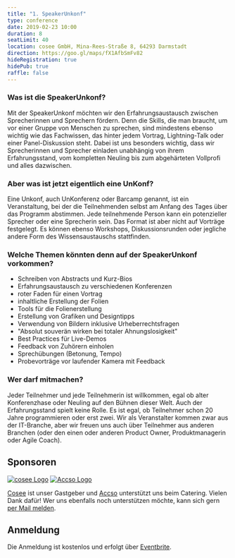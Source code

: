 ```yaml
---
title: "1. SpeakerUnkonf"
type: conference
date: 2019-02-23 10:00
duration: 8
seatLimit: 40
location: cosee GmbH, Mina-Rees-Straße 8, 64293 Darmstadt
direction: https://goo.gl/maps/fX1AfbSmFv82
hideRegistration: true
hidePub: true
raffle: false
---
```


### Was ist die SpeakerUnkonf?

Mit der SpeakerUnkonf möchten wir den Erfahrungsaustausch zwischen Sprecherinnen und Sprechern fördern. Denn die Skills, die man braucht, um vor einer Gruppe von Menschen zu sprechen, sind mindestens ebenso wichtig wie das Fachwissen, das hinter jedem Vortrag, Lightning-Talk oder einer Panel-Diskussion steht. Dabei ist uns besonders wichtig, dass wir Sprecherinnen und Sprecher einladen unabhängig von ihrem Erfahrungsstand, vom kompletten Neuling bis zum abgehärteten Vollprofi und alles dazwischen.

### Aber was ist jetzt eigentlich eine UnKonf?

Eine Unkonf, auch UnKonferenz oder Barcamp genannt, ist ein Veranstaltung, bei der die Teilnehmenden selbst am Anfang des Tages über das Programm abstimmen. Jede teilnehmende Person kann ein potenzieller Sprecher oder eine Sprecherin sein. Das Format ist aber nicht auf Vorträge festgelegt. Es können ebenso Workshops, Diskussionsrunden oder jegliche andere Form des Wissensaustauschs stattfinden.  

### Welche Themen könnten denn auf der SpeakerUnkonf vorkommen?

- Schreiben von Abstracts und Kurz-Bios
- Erfahrungsaustausch zu verschiedenen Konferenzen
- roter Faden für einen Vortrag
- inhaltliche Erstellung der Folien
- Tools für die Folienerstellung
- Erstellung von Grafiken und Designtipps
- Verwendung von Bildern inklusive Urheberrechtsfragen
- "Absolut souverän wirken bei totaler Ahnungslosigkeit"
- Best Practices für Live-Demos
- Feedback von Zuhörern einholen
- Sprechübungen (Betonung, Tempo)
- Probevorträge vor laufender Kamera mit Feedback

### Wer darf mitmachen?

Jeder Teilnehmer und jede Teilnehmerin ist willkommen, egal ob alter Konferenzhase oder Neuling auf den Bühnen dieser Welt. Auch der Erfahrungsstand spielt keine Rolle. Es ist egal, ob Teilnehmer schon 20 Jahre programmieren oder erst zwei. Wir als Veranstalter kommen zwar aus der IT-Branche, aber wir freuen uns auch über Teilnehmer aus anderen Branchen (oder den einen oder anderen Product Owner, Produktmanagerin oder Agile Coach).  

## Sponsoren

<div style="clear: both;"></div>

[![cosee Logo](/images/sponsors/cosee.png)](http://www.cosee.biz) 
[![Accso Logo](/images/sponsors/accso.png)](http://www.accso.de)

[Cosee](http://www.cosee.biz) ist unser Gastgeber und [Accso](http://www.accso.de) unterstützt uns beim Catering. Vielen Dank dafür! Wer uns ebenfalls noch unterstützen möchte, kann sich gern [per Mail melden](mailto:orga@jug-da.de).


## Anmeldung

Die Anmeldung ist kostenlos und erfolgt über [Eventbrite](https://www.eventbrite.de/e/speakonf-die-erste-speaker-unkonferenz-in-rheinmain-registrierung-54697506715).